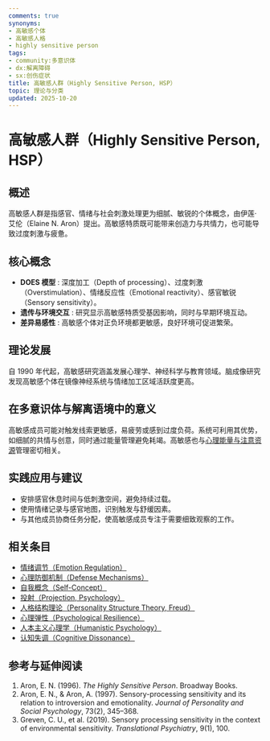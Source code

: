 ```yaml
---
comments: true
synonyms:
- 高敏感个体
- 高敏感人格
- highly sensitive person
tags:
- community:多意识体
- dx:解离障碍
- sx:创伤症状
title: 高敏感人群（Highly Sensitive Person, HSP）
topic: 理论与分类
updated: 2025-10-20
---
```


# 高敏感人群（Highly Sensitive Person, HSP）

## 概述

高敏感人群是指感官、情绪与社会刺激处理更为细腻、敏锐的个体概念，由伊莲·艾伦（Elaine N. Aron）提出。高敏感特质既可能带来创造力与共情力，也可能导致过度刺激与疲惫。

## 核心概念

- **DOES 模型** : 深度加工（Depth of processing）、过度刺激（Overstimulation）、情绪反应性（Emotional reactivity）、感官敏锐（Sensory sensitivity）。
- **遗传与环境交互** : 研究显示高敏感特质受基因影响，同时与早期环境互动。
- **差异易感性** : 高敏感个体对正负环境都更敏感，良好环境可促进繁荣。

## 理论发展

自 1990 年代起，高敏感研究涵盖发展心理学、神经科学与教育领域。脑成像研究发现高敏感个体在镜像神经系统与情绪加工区域活跃度更高。

## 在多意识体与解离语境中的意义

高敏感成员可能对触发线索更敏感，易疲劳或感到过度负荷。系统可利用其优势，如细腻的共情与创意，同时通过能量管理避免耗竭。高敏感也与[心理能量与注意资源](Psychic-Energy-Attention.md)管理密切相关。

## 实践应用与建议

- 安排感官休息时间与低刺激空间，避免持续过载。
- 使用情绪记录与感官地图，识别触发与舒缓因素。
- 与其他成员协商任务分配，使高敏感成员专注于需要细致观察的工作。

## 相关条目

- [情绪调节（Emotion Regulation）](Emotion-Regulation.md)
- [心理防御机制（Defense Mechanisms）](Defense-Mechanisms.md)
- [自我概念（Self-Concept）](Self-Concept.md)
- [投射（Projection, Psychology）](Projection-Psychology.md)
- [人格结构理论（Personality Structure Theory, Freud）](Personality-Structure-Theory.md)
- [心理弹性（Psychological Resilience）](Psychological-Resilience.md)
- [人本主义心理学（Humanistic Psychology）](Humanistic-Psychology.md)
- [认知失调（Cognitive Dissonance）](Cognitive-Dissonance.md)

## 参考与延伸阅读

1. Aron, E. N. (1996). *The Highly Sensitive Person*. Broadway Books.
2. Aron, E. N., & Aron, A. (1997). Sensory-processing sensitivity and its relation to introversion and emotionality. *Journal of Personality and Social Psychology*, 73(2), 345–368.
3. Greven, C. U., et al. (2019). Sensory processing sensitivity in the context of environmental sensitivity. *Translational Psychiatry*, 9(1), 100.